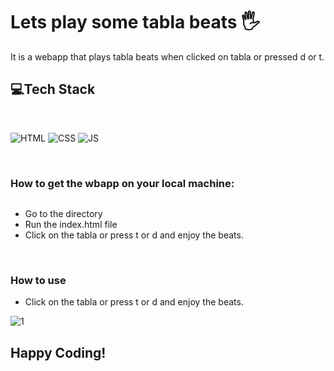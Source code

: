 # Lets play some tabla beats 🖐 
It is a webapp that plays tabla beats when clicked on tabla or pressed d or t. 

## 💻Tech Stack
<br>

![HTML](https://img.shields.io/badge/html5%20-%23E34F26.svg?&style=for-the-badge&logo=html5&logoColor=white)
![CSS](https://img.shields.io/badge/css3%20-%231572B6.svg?&style=for-the-badge&logo=css3&logoColor=white)
![JS](https://img.shields.io/badge/javascript%20-%23323330.svg?&style=for-the-badge&logo=javascript&logoColor=%23F7DF1E)

<br>

### How to get the wbapp on your local machine:



```

```

- Go to the directory
- Run the index.html file
- Click on the tabla or press t or d and enjoy the beats.
 
<br>

### How to use 
-  Click on the tabla or press t or d and enjoy the beats.

![1](https://user-images.githubusercontent.com/76838660/126932374-dc59481e-c9ba-4725-bac1-ada84550ce22.PNG)


## Happy Coding!
